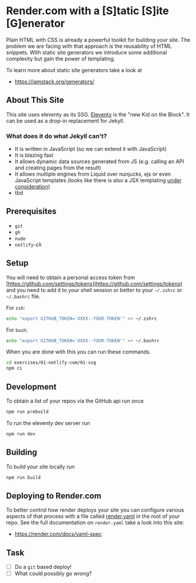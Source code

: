 # Render.com with a [S]tatic [S]ite [G]enerator 

Plain HTML with CSS is already a powerful toolkit for building your site. The problem we are facing with that approach is the reusability of HTML snippets. With static site generators we introduce some additional complexity but gain the power of templating.

To learn more about static site generators take a look at

- https://jamstack.org/generators/

## About This Site

This site uses eleventy as its SSG. [Eleventy](https://www.11ty.dev/) is the "new Kid on the Block". It can be used as a drop-in replacement for Jekyll. 

### What does it do what Jekyll can't?

- It is written in JavaScript (so we can extend it with JavaScript)
- It is blazing fast
- It allows dynamic data sources generated from JS (e.g. calling an API and creating pages from the result)
- It allows multiple engines from Liquid over nunjucks, ejs or even JavaScript templates (looks like there is also a JSX templating [under consideration](https://github.com/11ty/eleventy/issues/235))
- tbd



## Prerequisites

- `git`
- `gh`
- `node`
- `netlify`-cli


## Setup

You will need to obtain a personal access token from [https://github.com/settings/tokens](https://github.com/settings/tokens) and you need to add it to your shell session or better to your `~/.zshrc` or `~/.bashrc` file.

For `zsh`:

```bash
echo "export GITHUB_TOKEN='XXXX--YOUR-TOKEN'" >> ~/.zshrc
```

For `bash`:

```bash
echo "export GITHUB_TOKEN='XXXX--YOUR-TOKEN'" >> ~/.bashrc
```

When you are done with this you can run these commands.

```bash
cd exercises/01-netlify-com/01-ssg
npm ci
```



## Development

To obtain a list of your repos via the GitHub api run once

```bash
npm run prebuild
```

To run the eleventy dev server run 

```bash
npm run dev
```

## Building

To build your site locally run 

```bash
npm run build
```

## Deploying to Render.com

To better control how render deploys your site you can configure various aspects of that process with a file called [render.yaml](./render.yaml) in the root of your repo. See the full documentation on `render.yaml` take a look into this site: 

- https://render.com/docs/yaml-spec


## Task

- [ ] Do a `git` based deploy!
- [ ] What could possibly go wrong?
